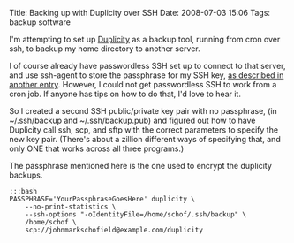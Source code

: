 Title: Backing up with Duplicity over SSH
Date: 2008-07-03 15:06
Tags: backup software

I'm attempting to set up [Duplicity](http://duplicity.nongnu.org/) as a
backup tool, running from cron over ssh, to backup my home directory to
another server.

I of course already have passwordless SSH set up to connect to that
server, and use ssh-agent to store the passphrase for my SSH key, [as
described in another
entry](/2008/06/09/seamless-ssh/ "Seamless SSH").
However, I could not get passwordless SSH to work from a cron job. If
anyone has tips on how to do that, I'd love to hear it.

So I created a second SSH public/private key pair with no passphrase,
(in \~/.ssh/backup and \~/.ssh/backup.pub) and figured out how to have
Duplicity call ssh, scp, and sftp with the correct parameters to specify
the new key pair. (There's about a zillion different ways of specifying
that, and only ONE that works across all three programs.)

The passphrase mentioned here is the one used to encrypt the duplicity
backups.

    :::bash
    PASSPHRASE='YourPassphraseGoesHere' duplicity \
        --no-print-statistics \
        --ssh-options "-oIdentityFile=/home/schof/.ssh/backup" \
        /home/schof \
        scp://johnmarkschofield@example.com/duplicity
